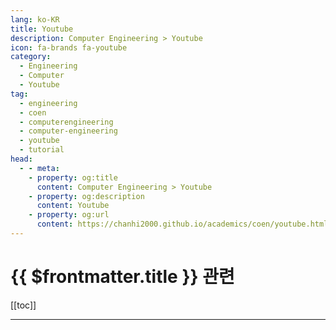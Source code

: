 ```yaml
---
lang: ko-KR
title: Youtube
description: Computer Engineering > Youtube
icon: fa-brands fa-youtube
category:
  - Engineering
  - Computer
  - Youtube
tag:
  - engineering
  - coen
  - computerengineering
  - computer-engineering
  - youtube
  - tutorial
head:
  - - meta:
    - property: og:title
      content: Computer Engineering > Youtube
    - property: og:description
      content: Youtube
    - property: og:url
      content: https://chanhi2000.github.io/academics/coen/youtube.html
---
```


# {{ $frontmatter.title }} 관련

[[toc]]

---

<MyYouTubeItems jsonName="yu-CTLKU" /><!-- CTL KU -->
<MyYouTubeItems jsonName="yu-UCFCRCV" /><!-- UCF CRCV -->
<MyYouTubeItems jsonName="yu-yonsei_graduate_school_sw_eng" /><!-- 연세공학대학원 컴소공학 프로젝트 -->
<MyYouTubeItems jsonName="yu-SpanningTree" /><!-- Spanning Tree -->
<MyYouTubeItems jsonName="yu-dev_ression" /><!-- Devression -->
<MyYouTubeItems jsonName="yu-jonowilliams26" /><!-- Jono Williams -->
<MyYouTubeItems jsonName="yu-bluedot0812" /><!-- BLUEDOT -->

<TagLinks />